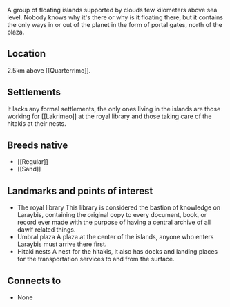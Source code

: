 A group of floating islands supported by clouds few kilometers above sea level. Nobody knows why it's there or why is it floating there, but it contains the only ways in or out of the planet in the form of portal gates, north of the plaza.
## Location
2.5km above [[Quarterrimo]].
## Settlements
It lacks any formal settlements, the only ones living in the islands are those working for [[Lakrimeo]] at the royal library and those taking care of the hitakis at their nests.
## Breeds native
- [[Regular]]
- [[Sand]]
## Landmarks and points of interest
- The royal library
	This library is considered the bastion of knowledge on Laraybis, containing the original copy to every document, book, or record ever made with the purpose of having a central archive of all dawlf related things.
- Umbral plaza
	A plaza at the center of the islands, anyone who enters Laraybis must arrive there first.
- Hitaki nests
	A nest for the hitakis, it also has docks and landing places for the transportation services to and from the surface.
## Connects to
- None